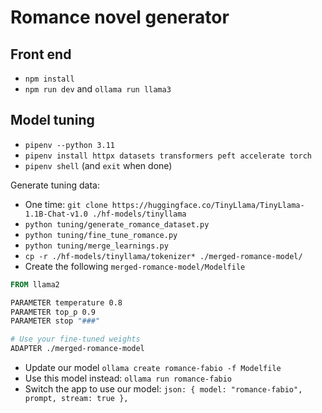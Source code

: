 # Romance novel generator

## Front end

- `npm install`
- `npm run dev` and `ollama run llama3`

## Model tuning

- `pipenv --python 3.11`
- `pipenv install httpx datasets transformers peft accelerate torch`
- `pipenv shell` (and `exit` when done)

Generate tuning data:

- One time: `git clone https://huggingface.co/TinyLlama/TinyLlama-1.1B-Chat-v1.0 ./hf-models/tinyllama`
- `python tuning/generate_romance_dataset.py`
- `python tuning/fine_tune_romance.py`
- `python tuning/merge_learnings.py`
- `cp -r ./hf-models/tinyllama/tokenizer* ./merged-romance-model/`
- Create the following `merged-romance-model/Modelfile`

```Dockerfile
FROM llama2

PARAMETER temperature 0.8
PARAMETER top_p 0.9
PARAMETER stop "###"

# Use your fine-tuned weights
ADAPTER ./merged-romance-model
```

- Update our model `ollama create romance-fabio -f Modelfile`
- Use this model instead: `ollama run romance-fabio`
- Switch the app to use our model: `json: { model: "romance-fabio", prompt, stream: true },`
